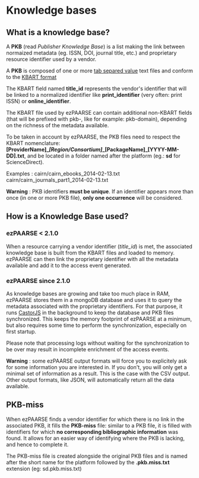 # Knowledge bases #

## What is a knowledge base? ##

A **PKB** (read _Publisher Knowledge Base_) is a list making the link between normaized metadata (eg. ISSN, DOI, journal title, etc.) and proprietary resource identifier used by a vendor.

A **PKB** is composed of one or more [tab separed value](http://en.wikipedia.org/wiki/Tab-separated_values) text files and conform to the [KBART format](http://www.niso.org/workrooms/kbart)

The KBART field named **title_id** represents the vendor's identifier that will be linked to a normalized identifier like **print_identifier** (very often: print ISSN) or **online_identifier**.

The KBART file used by ezPAARSE can contain additional non-KBART fields (that will be prefixed with pkb-, like for example: pkb-domain), depending on the richness of the metadata available.

To be taken in account by ezPAARSE, the PKB files need to respect the KBART nomenclature: **[ProviderName]\_*[Region/Consortium]*\_[PackageName]\_[YYYY-MM-DD].txt**, and be located in a folder named after the platform (eg.: **sd** for ScienceDirect).

Examples :
cairn/cairn_ebooks_2014-02-13.txt
cairn/cairn_journals_part1_2014-02-13.txt

**Warning** : PKB identifiers **must be unique**. If an identifier appears more than once (in one or more PKB file), **only one occurrence** will be considered.

## How is a Knowledge Base used? ##

### ezPAARSE < 2.1.0 ###

When a resource carrying a vendor identifier (_title_id_) is met, the associated knowledge base is built from the KBART files and loaded to memory. ezPAARSE can then link the proprietary identifier with all the metadata available and add it to the access event generated.

### ezPAARSE since 2.1.0 ###

As knowledge bases are growing and take too much place in RAM, ezPAARSE stores them in a mongoDB database and uses it to query the metadata associated with the proprietary identifiers. For that purpose, it runs [CastorJS](https://github.com/castorjs/castor-load) in the background to keep the database and PKB files synchronized. This keeps the memory footprint of ezPAARSE at a minimum, but also requires some time to perform the synchronization, especially on first startup.

Please note that processing logs without waiting for the synchronization to be over may result in incomplete enrichment of the access events.

**Warning** : some ezPAARSE output formats will force you to explicitely ask for some information you are interested in. If you don't, you will only get a minimal set of information as a result. This is the case with the CSV output.
Other output formats, like JSON, will automatically return all the data available.

## PKB-miss ##

When ezPAARSE finds a vendor identifier for which there is no link in the associated PKB, it fills the **PKB-miss** file: similar to a PKB file, it is filled with identifiers for which **no corresponding bibliographic information** was found. It allows for an easier way of identifying where the PKB is lacking, and hence to complete it.

The PKB-miss file is created alongside the original PKB files and is named after the short name for the platform followed by the **.pkb.miss.txt** extension (eg: sd.pkb.miss.txt)
